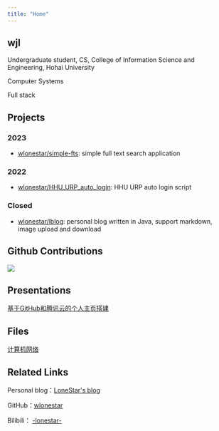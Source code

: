 ```yaml
---
title: "Home"
---
```


## wjl

Undergraduate student, CS, College of Information Science and Engineering, Hohai University

Computer Systems

Full stack


## Projects

### 2023

- [wlonestar/simple-fts](https://github.com/wlonestar/simple-fts): simple full text search application

### 2022

- [wlonestar/HHU_URP_auto_login](https://github.com/wlonestar/HHU_URP_auto_login): HHU URP auto login script

### Closed

- [wlonestar/lblog](https://github.com/wlonestar/lblog): personal blog written in Java, support markdown, image upload and download


## Github Contributions

![](https://ghchart.rshah.org/wlonestar)


## Presentations

[基于GitHub和腾讯云的个人主页搭建](slides/personal_site)


## Files

[计算机网络](files/network_review.pdf)


## Related Links

Personal blog：[LoneStar's blog](https://blog.wangjialei.xyz/)

GitHub：[wlonestar](https://github.com/wlonestar)

Bilibili： [-lonestar-](https://space.bilibili.com/433694656)

